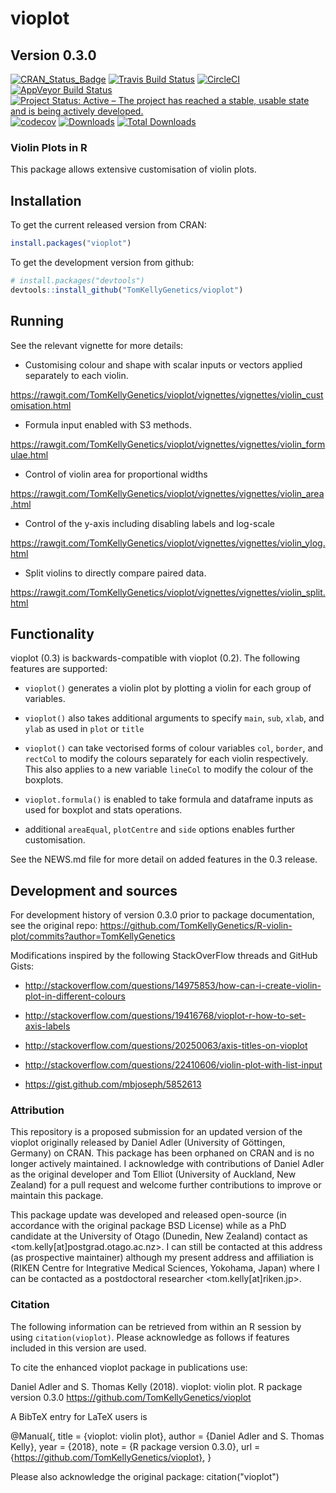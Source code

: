 # vioplot

## Version 0.3.0

[![CRAN_Status_Badge](http://www.r-pkg.org/badges/version/vioplot)](https://cran.r-project.org/package=vioplot)
[![Travis Build Status](https://travis-ci.org/TomKellyGenetics/vioplot.svg?branch=master)](https://travis-ci.org/TomKellyGenetics/vioplot)
[![CircleCI](https://circleci.com/gh/TomKellyGenetics/vioplot.svg?style=svg)](https://circleci.com/gh/TomKellyGenetics/vioplot)
[![AppVeyor Build Status](https://ci.appveyor.com/api/projects/status/github/TomKellyGenetics/vioplot?branch=master&svg=true)](https://ci.appveyor.com/project/TomKellyGenetics/vioplot)
[![Project Status: Active – The project has reached a stable, usable state and is being actively developed.](http://www.repostatus.org/badges/latest/active.svg)](http://www.repostatus.org/#active)
[![codecov](https://codecov.io/gh/TomKellyGenetics/vioplot/branch/master/graph/badge.svg)](https://codecov.io/gh/TomKellyGenetics/vioplot)
[![Downloads](https://cranlogs.r-pkg.org/badges/vioplot)](https://CRAN.R-project.org/package=vioplot)
[![Total Downloads](https://cranlogs.r-pkg.org/badges/grand-total/vioplot?color=orange)](https://CRAN.R-project.org/package=vioplot)

### Violin Plots in R

This package allows extensive customisation of violin plots. 

## Installation

To get the current released version from CRAN:

```R
install.packages("vioplot")
```

To get the development version from github:

```R
# install.packages("devtools")
devtools::install_github("TomKellyGenetics/vioplot")
```

## Running

See the relevant vignette for more details:

* Customising colour and shape with scalar inputs or vectors applied separately to each violin.

https://rawgit.com/TomKellyGenetics/vioplot/vignettes/vignettes/violin_customisation.html

* Formula input enabled with S3 methods.

https://rawgit.com/TomKellyGenetics/vioplot/vignettes/vignettes/violin_formulae.html

* Control of violin area for proportional widths

https://rawgit.com/TomKellyGenetics/vioplot/vignettes/vignettes/violin_area.html

* Control of the y-axis including disabling labels and log-scale

https://rawgit.com/TomKellyGenetics/vioplot/vignettes/vignettes/violin_ylog.html

* Split violins to directly compare paired data.

https://rawgit.com/TomKellyGenetics/vioplot/vignettes/vignettes/violin_split.html

## Functionality

vioplot (0.3)  is backwards-compatible with vioplot (0.2). The following features are supported:

* `vioplot()` generates a violin plot by plotting a violin for each group of variables.

* `vioplot()` also takes additional arguments to specify `main`, `sub`, `xlab`, and `ylab` as used in `plot` or `title`

* `vioplot()` can take vectorised forms of colour variables `col`, `border`, and `rectCol` to modify the colours separately for each violin respectively. This also applies to a new variable `lineCol` to modify the colour of the boxplots. 

* `vioplot.formula()` is enabled to take formula and dataframe inputs as used for boxplot and stats operations.

* additional `areaEqual`, `plotCentre` and `side` options enables further customisation. 

See the NEWS.md file for more detail on added features in the 0.3 release.

## Development and sources

For development history of version 0.3.0 prior to package documentation, see the original repo: https://github.com/TomKellyGenetics/R-violin-plot/commits?author=TomKellyGenetics

Modifications inspired by the following StackOverFlow threads and GitHub Gists:

* http://stackoverflow.com/questions/14975853/how-can-i-create-violin-plot-in-different-colours

* http://stackoverflow.com/questions/19416768/vioplot-r-how-to-set-axis-labels

* http://stackoverflow.com/questions/20250063/axis-titles-on-vioplot

* http://stackoverflow.com/questions/22410606/violin-plot-with-list-input

* https://gist.github.com/mbjoseph/5852613

### Attribution

This repository is a proposed submission for an updated version of the vioplot originally released by Daniel Adler (University of Göttingen, Germany) on CRAN. This package has been orphaned on CRAN and is no longer actively maintained. I acknowledge with contributions of Daniel Adler as the original developer and Tom Elliot (University of Auckland, New Zealand) for a pull request and welcome further contributions to improve or maintain this package. 

This package update was developed and released open-source (in accordance with the original package BSD License) while as a PhD candidate at the University of Otago (Dunedin, New Zealand) contact as <tom.kelly[at]postgrad.otago.ac.nz>. I can still be contacted at this address (as prospective maintainer) although my present address and affiliation is (RIKEN Centre for Integrative Medical Sciences, Yokohama, Japan) where I can be contacted as a postdoctoral researcher <tom.kelly[at]riken.jp>.

### Citation

The following information can be retrieved from within an R session by using `citation(vioplot)`. Please acknowledge as follows if features included in this version are used.

To cite the enhanced vioplot package in publications use:

  Daniel Adler and S. Thomas Kelly (2018). vioplot: violin plot. R package version 0.3.0
  https://github.com/TomKellyGenetics/vioplot

A BibTeX entry for LaTeX users is

  @Manual{,
    title = {vioplot: violin plot},
    author = {Daniel Adler and S. Thomas Kelly},
    year = {2018},
    note = {R package version 0.3.0},
    url = {https://github.com/TomKellyGenetics/vioplot},
  }

Please also acknowledge the original package: citation("vioplot")


